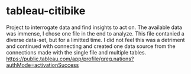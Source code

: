 # tableau-citibike

Project to interrogate data and find insights to act on. 
The available data was immense, I chose one file in the end to analyze. 
This file contanied a diverse data-set, but for a limitted time.
I did not feel this was a detriment and continued with connecting and 
created one data source from the connections made with the single file and
multiple tables. 
https://public.tableau.com/app/profile/greg.nations?authMode=activationSuccess
